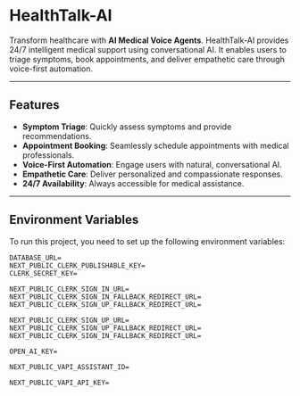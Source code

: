 # HealthTalk-AI

Transform healthcare with **AI Medical Voice Agents**. HealthTalk-AI provides 24/7 intelligent medical support using conversational AI. It enables users to triage symptoms, book appointments, and deliver empathetic care through voice-first automation.

---

## Features

- **Symptom Triage**: Quickly assess symptoms and provide recommendations.
- **Appointment Booking**: Seamlessly schedule appointments with medical professionals.
- **Voice-First Automation**: Engage users with natural, conversational AI.
- **Empathetic Care**: Deliver personalized and compassionate responses.
- **24/7 Availability**: Always accessible for medical assistance.

---

## Environment Variables

To run this project, you need to set up the following environment variables:

```env
DATABASE_URL=
NEXT_PUBLIC_CLERK_PUBLISHABLE_KEY=
CLERK_SECRET_KEY=

NEXT_PUBLIC_CLERK_SIGN_IN_URL=
NEXT_PUBLIC_CLERK_SIGN_IN_FALLBACK_REDIRECT_URL=
NEXT_PUBLIC_CLERK_SIGN_UP_FALLBACK_REDIRECT_URL=

NEXT_PUBLIC_CLERK_SIGN_UP_URL=
NEXT_PUBLIC_CLERK_SIGN_UP_FALLBACK_REDIRECT_URL=
NEXT_PUBLIC_CLERK_SIGN_IN_FALLBACK_REDIRECT_URL=

OPEN_AI_KEY=

NEXT_PUBLIC_VAPI_ASSISTANT_ID=

NEXT_PUBLIC_VAPI_API_KEY=
```
